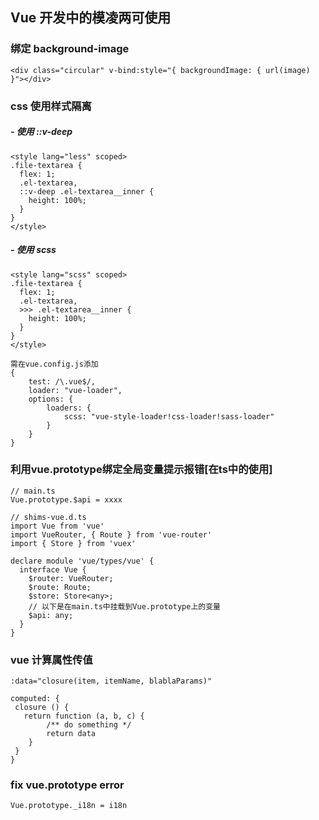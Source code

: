 ## Vue 开发中的模凌两可使用

### 绑定 background-image
```````
<div class="circular" v-bind:style="{ backgroundImage: { url(image) }"></div>
```````

### css 使用样式隔离
##### - 使用 ::v-deep
```````
<style lang="less" scoped>
.file-textarea {
  flex: 1;
  .el-textarea,
  ::v-deep .el-textarea__inner {
    height: 100%;
  }
}
</style>
```````
##### - 使用 scss
```````
<style lang="scss" scoped>
.file-textarea {
  flex: 1;
  .el-textarea,
  >>> .el-textarea__inner {
    height: 100%;
  }
}
</style>

需在vue.config.js添加
{
    test: /\.vue$/,
    loader: "vue-loader",
    options: {
        loaders: {
            scss: "vue-style-loader!css-loader!sass-loader"
        }
    }
}
```````

### 利用vue.prototype绑定全局变量提示报错[在ts中的使用]
```````
// main.ts
Vue.prototype.$api = xxxx

// shims-vue.d.ts
import Vue from 'vue'
import VueRouter, { Route } from 'vue-router'
import { Store } from 'vuex'

declare module 'vue/types/vue' {
  interface Vue {
    $router: VueRouter;
    $route: Route;
    $store: Store<any>;
    // 以下是在main.ts中挂载到Vue.prototype上的变量
    $api: any;
  }
}
```````
### vue 计算属性传值
```````
:data="closure(item, itemName, blablaParams)"

computed: {
 closure () {
   return function (a, b, c) {
        /** do something */
        return data
    }
 }
}
```````
### fix vue.prototype error
``````
Vue.prototype._i18n = i18n
``````


